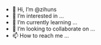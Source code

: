 - 👋 Hi, I’m @zihuns
- 👀 I’m interested in ...
- 🌱 I’m currently learning ...
- 💞️ I’m looking to collaborate on ...
- 📫 How to reach me ...

<!---
zihuns/zihuns is a ✨ special ✨ repository because its `README.md` (this file) appears on your GitHub profile.
You can click the Preview link to take a look at your changes.
--->
